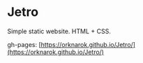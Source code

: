 # Jetro

Simple static website.
HTML + CSS.

gh-pages: [https://orknarok.github.io/Jetro/](https://orknarok.github.io/Jetro/)